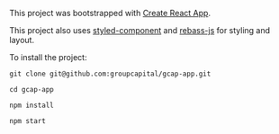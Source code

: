 This project was bootstrapped with [Create React App](https://github.com/facebookincubator/create-react-app).

This project also uses [styled-component](https://www.styled-components.com/) and [rebass-js](https://rebassjs.org/getting-started) for styling and layout. 


To install the project:

```
git clone git@github.com:groupcapital/gcap-app.git

cd gcap-app

npm install

npm start
```
